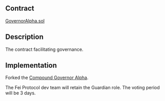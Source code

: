 ## Contract
[GovernorAlpha.sol](https://github.com/fei-protocol/fei-protocol-core/blob/master/contracts/dao/GovernorAlpha.sol)

## Description
The contract facilitating governance.

## Implementation
Forked the [Compound Governor Alpha](https://github.com/compound-finance/compound-protocol/blob/master/contracts/Governance/GovernorAlpha.sol).

The Fei Protocol dev team will retain the Guardian role. The voting period will be 3 days.